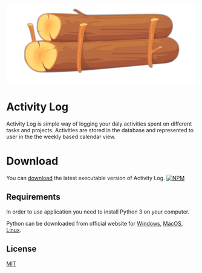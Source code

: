![Alt text](https://github.com/borbit-m/ResourceHosting/blob/main/Logs.png?raw=true "Optional Title")

# Activity Log
Activity Log is simple way of logging your daly activities spent on different tasks and projects.
Activities are stored in the database and represented to user in the the weekly based calendar view.



# Download
You can [download](bin/Win-ActivityLog.zip) the latest executable version of Activity Log.
[![NPM](https://nodei.co/npm/create-download-link.png?downloads=true&downloadRank=true&stars=true)](https://nodei.co/npm/create-download-link/)



## Requirements

In order to use application you need to install Python 3 on your computer.

Python can be downloaded from official website for [Windows](), [MacOS](), [Linux]().



## License

[MIT](https://choosealicense.com/licenses/mit/)

